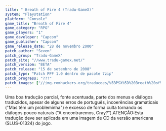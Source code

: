 ```yaml
---
title: " Breath of Fire 4 (Tradu-GameX)"
system: "Playstation"
platform: "Console"
game_title: "Breath of Fire 4"
game_category: "RPG"
game_players: "1"
game_developer: "Capcom"
game_publisher: "Capcom"
game_release_date: "28 de novembro 2000"
patch_author: "Seven"
patch_group: "Tradu-GameX"
patch_site: "//www.tradu-gamex.net/"
patch_version: "BETA"
patch_release: "15 de setembro de 2008"
patch_type: "Patch PPF 1.0 dentro de pacote 7zip"
patch_progress: "???"
patch_images: ["//img.romhackers.org/traducoes/%5BPSX%5D%20Breath%20of%20Fire%204%20-%20Tradu-GameX%20-%201.jpg","//img.romhackers.org/traducoes/%5BPSX%5D%20Breath%20of%20Fire%204%20-%20Tradu-GameX%20-%202.jpg","//img.romhackers.org/traducoes/%5BPSX%5D%20Breath%20of%20Fire%204%20-%20Tradu-GameX%20-%203.jpg"]
---
```

Uma boa tradução parcial, fonte acentuada, parte dos menus e diálogos traduzidos, apesar de alguns erros de português, incoerências gramaticais ("Mas têm um probleminha") e excesso de forma culta tornando os diálogos pouco naturais ("A encontraremos, Cray?").ATENÇÃO:Esta tradução deve ser aplicada em uma imagem de CD da versão americana (SLUS-01324) do jogo.